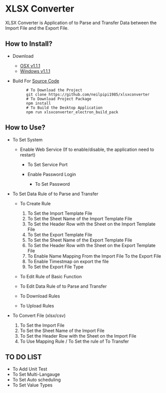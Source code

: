 # XLSX Converter

XLSX Converter is Application of to Parse and Transfer Data between the Import File and the Export File.

## How to Install?

- Download

  - [OSX v1.1.1](https://drive.google.com/open?id=1XxYR0M9KAZM5BNNwigP-dg0w58r-5xFL)
  - [Windows v1.1.1](https://drive.google.com/open?id=1Q_8G0deTntjw-85CKKKJz2GSVNsxbTQC)

- Build For [Source Code](https://github.com/neilpipi1985/xlsxconverter)

			# To Download the Project
			git clone https://github.com/neilpipi1985/xlsxconverter
			# To Download Project Package
			npm install
			# To Build the Desktop Application
			npm run xlsxconverter_electron_build_pack

## How to Use?

- To Set System

    - Enable Web Service (If to enable/disable, the application need to restart)
      
      - To Set Service Port
      - Enable Password Login
        
        - To Set Password

- To Set Data Rule of to Parse and Transfer

  - To Create Rule

    1. To Set the Import Template File
    2. To Set the Sheet Name of the Import Template File
    3. To Set the Header Row with the Sheet on the Import Template File
    4. To Set the Export Template File
    5. To Set the Sheet Name of the Export Template File
    6. To Set the Header Row with the Sheet on the Export Template File
    7. To Enable Name Mapping From the Import File To the Export File
    8. To Enable Timestmap on export the file
    9. To Set the Export File Type

  - To Edit Rule of Basic Function

  - To Edit Data Rule of to Parse and Transfer

  - To Download Rules

  - To Upload Rules

- To Convert File (xlsx/csv)

  1. To Set the Import File
  2. To Set the Sheet Name of the Import File
  3. To Set the Header Row with the Sheet on the Import File
  4. To Use Mapping Rule / To Set the rule of To Transfer

## TO DO LIST

  - To Add Unit Test
  - To Set Multi-Langauge
  - To Set Auto scheduling
  - To Set Value Types
